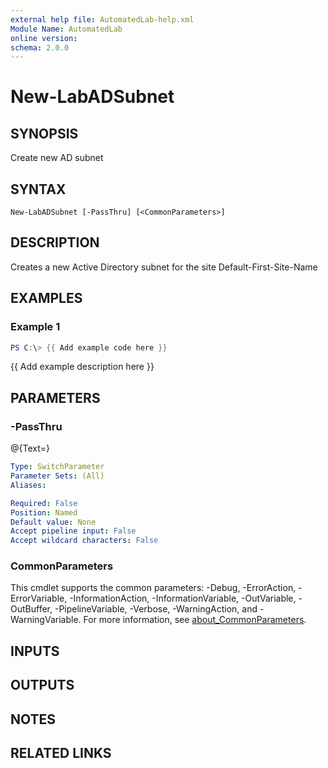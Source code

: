 ```yaml
---
external help file: AutomatedLab-help.xml
Module Name: AutomatedLab
online version:
schema: 2.0.0
---
```


# New-LabADSubnet

## SYNOPSIS
Create new AD subnet

## SYNTAX

```
New-LabADSubnet [-PassThru] [<CommonParameters>]
```

## DESCRIPTION
Creates a new Active Directory subnet for the site Default-First-Site-Name

## EXAMPLES

### Example 1
```powershell
PS C:\> {{ Add example code here }}
```

{{ Add example description here }}

## PARAMETERS

### -PassThru
@{Text=}

```yaml
Type: SwitchParameter
Parameter Sets: (All)
Aliases:

Required: False
Position: Named
Default value: None
Accept pipeline input: False
Accept wildcard characters: False
```

### CommonParameters
This cmdlet supports the common parameters: -Debug, -ErrorAction, -ErrorVariable, -InformationAction, -InformationVariable, -OutVariable, -OutBuffer, -PipelineVariable, -Verbose, -WarningAction, and -WarningVariable. For more information, see [about_CommonParameters](http://go.microsoft.com/fwlink/?LinkID=113216).

## INPUTS

## OUTPUTS

## NOTES

## RELATED LINKS
